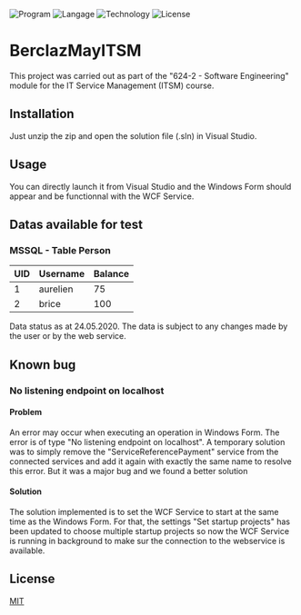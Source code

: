 ![Program](https://img.shields.io/badge/program-Visual%20Studio-blueviolet)
![Langage](https://img.shields.io/badge/langage-C%23-brightgreen)
![Technology](https://img.shields.io/badge/technology-.NET%20Framework%204.7.2-blue)
![License](https://img.shields.io/badge/license-MIT-green)

# BerclazMayITSM

This project was carried out as part of the "624-2 - Software Engineering" module for the IT Service Management (ITSM) course.

## Installation

Just unzip the zip and open the solution file (.sln) in Visual Studio.

## Usage

You can directly launch it from Visual Studio and the Windows Form should appear and be functionnal with the WCF Service.

## Datas available for test
### MSSQL - Table Person

| UID  | Username | Balance |
| ------------- | ------------- | ------------- |
| 1  | aurelien  | 75 |
| 2  | brice  | 100 |

Data status as at 24.05.2020. The data is subject to any changes made by the user or by the web service.


## Known bug
### No listening endpoint on localhost
#### Problem

An error may occur when executing an operation in Windows Form. The error is of type "No listening endpoint on localhost". A temporary solution was to simply remove the "ServiceReferencePayment" service from the connected services and add it again with exactly the same name to resolve this error. But it was a major bug and we found a better solution

#### Solution

The solution implemented is to set the WCF Service to start at the same time as the Windows Form. For that, the settings "Set startup projects" has been updated to choose multiple startup projects so now the WCF Service is running in background to make sur the connection to the webservice is available.


## License
[MIT](https://choosealicense.com/licenses/mit/)
